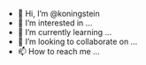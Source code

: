 - 👋 Hi, I’m @koningstein
- 👀 I’m interested in ...
- 🌱 I’m currently learning ...
- 💞️ I’m looking to collaborate on ...
- 📫 How to reach me ...

<!---
koningstein/koningstein is a ✨ special ✨ repository because its `README.md` (this file) appears on your GitHub profile.
You can click the Preview link to take a look at your changes.
--->
